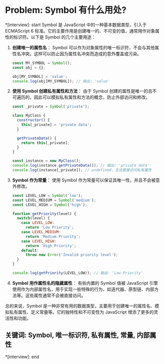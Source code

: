 # Problem: Symbol 有什么用处?

*[interview]: start
Symbol 是 JavaScript 中的一种基本数据类型，引入于 ECMAScript 6 标准。它的主要作用是创建唯一的、不可变的值，通常用作对象属性的标识符。以下是 Symbol 的几个主要用途：

1. **创建唯一的属性名**：
   Symbol 可以作为对象属性的唯一标识符，不会与其他属性名冲突。这样可以防止因为属性名冲突而造成的意外覆盖或污染。

   ```javascript
   const MY_SYMBOL = Symbol();
   const obj = {};

   obj[MY_SYMBOL] = 'value';
   console.log(obj[MY_SYMBOL]); // 输出: 'value'
   ```

2. **使用 Symbol 创建私有属性和方法**：
   由于 Symbol 创建的属性是唯一的且不可遍历的，因此可以模拟私有属性和方法的概念，防止外部访问和修改。

   ```javascript
   const _private = Symbol('private');

   class MyClass {
     constructor() {
       this[_private] = 'private data';
     }

     getPrivateData() {
       return this[_private];
     }
   }

   const instance = new MyClass();
   console.log(instance.getPrivateData()); // 输出: 'private data'
   console.log(instance[_private]); // undefined，无法直接访问私有属性
   ```

3. **Symbol 作为常量**：
   使用 Symbol 作为常量可以保证其唯一性，并且不会被意外修改。

   ```javascript
   const LEVEL_LOW = Symbol('low');
   const LEVEL_MEDIUM = Symbol('medium');
   const LEVEL_HIGH = Symbol('high');

   function getPriority(level) {
     switch(level) {
       case LEVEL_LOW:
         return 'Low Priority';
       case LEVEL_MEDIUM:
         return 'Medium Priority';
       case LEVEL_HIGH:
         return 'High Priority';
       default:
         throw new Error('Invalid priority level');
     }
   }

   console.log(getPriority(LEVEL_LOW)); // 输出: 'Low Priority'
   ```

4. **Symbol 用作属性名的隐藏属性**：
   有些内置的 Symbol 值被 JavaScript 引擎使用作为内部属性名，用于实现一些特殊的行为，如迭代器、原型链、内部方法等。这些属性通常不会被直接访问。

总的来说，Symbol 是一种非常有用的数据类型，主要用于创建唯一的属性名、模拟私有属性、定义常量等。它的独特性和不可变性为 JavaScript 增添了更多的灵活性和功能。

## 关键词: Symbol, 唯一标识符, 私有属性, 常量, 内部属性
*[interview]: end
